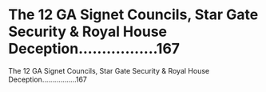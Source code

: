# The 12 GA Signet Councils, Star Gate Security & Royal House Deception.................167

The 12 GA Signet Councils, Star Gate Security & Royal House Deception.................167